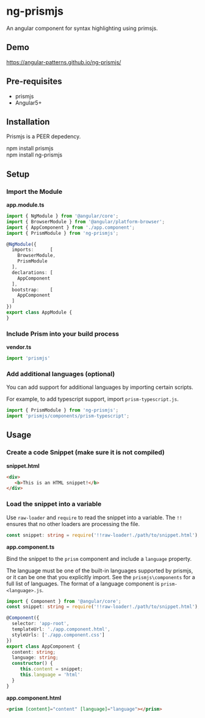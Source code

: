 # ng-prismjs

An angular component for syntax highlighting using primsjs.

## Demo

https://angular-patterns.github.io/ng-prismjs/

## Pre-requisites

* prismjs
* Angular5+

## Installation

Prismjs is a PEER depedency.

npm install prismjs <br />
npm install ng-prismjs

## Setup

### Import the Module

**app.module.ts**

```typescript
import { NgModule } from '@angular/core';
import { BrowserModule } from '@angular/platform-browser';
import { AppComponent } from './app.component';
import { PrismModule } from 'ng-prismjs';

@NgModule({
  imports:      [ 
    BrowserModule, 
    PrismModule
  ],
  declarations: [ 
    AppComponent 
  ],
  bootstrap:    [ 
    AppComponent 
  ]
})
export class AppModule {
}
```

### Include Prism into your build process

**vendor.ts**

```typescript
import 'prismjs'
```

### Add additional languages (optional)

You can add support for additional languages by importing certain scripts.

For example, to add typescript support, import `prism-typescript.js`.

```typescript
import { PrismModule } from 'ng-prismjs';
import 'prismjs/components/prism-typescript';
```

## Usage

### Create a code Snippet (make sure it is not compiled)

**snippet.html**

```html
<div>
   <b>This is an HTML snippet!</b>
</div>
```

### Load the snippet into a variable

Use `raw-loader` and `require` to read the snippet into a variable.  The `!!` ensures that no other loaders are processing the file.

```typescript
const snippet: string = require('!!raw-loader!./path/to/snippet.html');
```

**app.component.ts**

Bind the snippet to the `prism` component and include a `language` property.

The language must be one of the built-in languages supported by prismjs, or it can be one that you explicitly import.  See the `prismjs\components` for a full list of languages.  The format of a language component is `prism-<language>.js`.

```typescript
import { Component } from '@angular/core';
const snippet: string = require('!!raw-loader!./path/to/snippet.html');

@Component({
  selector: 'app-root',
  templateUrl: './app.component.html',
  styleUrls: ['./app.component.css']
})
export class AppComponent {
  content: string;
  language: string;
  constructor() {
     this.content = snippet;
     this.language = 'html'
  }
}

```

**app.component.html**

```html
<prism [content]="content" [language]="language"></prism>
```

